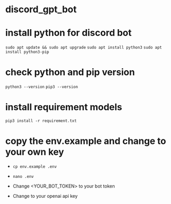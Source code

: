 # discord_gpt_bot

# install python for discord bot

`sudo apt update && sudo apt upgrade`
`sudo apt install python3`
`sudo apt install python3-pip`

# check python and pip version

`python3 --version`
`pip3 --version`

# install requirement models

`pip3 install -r requirement.txt`


# copy the env.example and change to your own key

* `cp env.example .env`
* `nano .env`

* Change <YOUR_BOT_TOKEN> to your bot token
* Change <YOUR-OPEN-AI-API-KEY> to your openai api key



